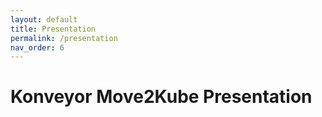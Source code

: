 ```yaml
---
layout: default
title: Presentation
permalink: /presentation
nav_order: 6
---
```


# Konveyor Move2Kube Presentation

<object data="../../assets/pdfs/Move2Kube.pdf" type='application/pdf' width="1000" height="600"></object>
